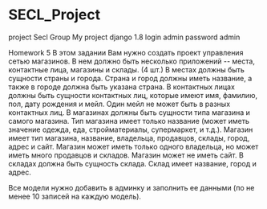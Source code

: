 # SECL_Project
project Secl Group
My project django 1.8
login admin
password admin


Homework 5
В этом задании Вам нужно создать проект управления сетью магазинов.
В нем должно быть несколько приложений -- места, контактные лица, магазины и склады. (4 шт.)
В местах должны быть сущности страны и города. Страна и город должны иметь название, а также в городе должна быть указана страна.
В контактных лицах должны быть сущности контактных лиц, которые имеют имя, фамилию, пол, дату рождения и мейл. Один мейл не может быть в разных контактных лиц.
В магазинах должны быть сущности типа магазина и самого магазина. Тип магазина имеет только название (может иметь значение одежда, еда, стройматериалы, супермаркет, и т.д.). Магазин имеет тип магазина, название, владельца, продавцов, склады, город, адрес и сайт. Магазин может иметь только одного владельца, но может иметь много продавцов и складов. Магазин может не иметь сайт.
В складах должна быть сущность склада. Склад имеет название, город и адрес.

Все модели нужно добавить в админку и заполнить ее данными (по не менее 10 записей на каждую модель).


